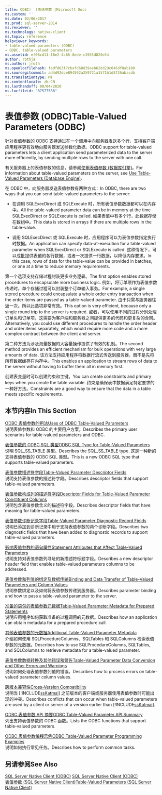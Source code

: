 ```yaml
---
title: ODBC)  (表值参数 |Microsoft Docs
ms.custom: ''
ms.date: 03/06/2017
ms.prod: sql-server-2014
ms.reviewer: ''
ms.technology: native-client
ms.topic: reference
helpviewer_keywords:
- table-valued parameters (ODBC)
- ODBC, table-valued parameters
ms.assetid: ef06cd13-18e2-4c65-8ede-c3955d820e54
author: rothja
ms.author: jroth
ms.openlocfilehash: fedfd63f7cbafd68d39aeb62dd29c046df8ab100
ms.sourcegitcommit: ad4d92dce894592a259721a1571b1d8736abacdb
ms.translationtype: MT
ms.contentlocale: zh-CN
ms.lasthandoff: 08/04/2020
ms.locfileid: "87577588"
---
```

# <a name="table-valued-parameters-odbc"></a><span data-ttu-id="a1682-102">表值参数 (ODBC)</span><span class="sxs-lookup"><span data-stu-id="a1682-102">Table-Valued Parameters (ODBC)</span></span>
  <span data-ttu-id="a1682-103">针对表值参数的 ODBC 支持通过在一个调用中向服务器发送多个行，支持客户端应用程序更有效地向服务器发送参数化数据。</span><span class="sxs-lookup"><span data-stu-id="a1682-103">ODBC support for table-valued parameters lets a client application send parameterized data to the server more efficiently, by sending multiple rows to the server with one call.</span></span>  
  
 <span data-ttu-id="a1682-104">有关服务器上的表值参数的信息，请参阅[使用表值参数 &#40;数据库引擎&#41;](../tables/use-table-valued-parameters-database-engine.md)。</span><span class="sxs-lookup"><span data-stu-id="a1682-104">For information about table-valued parameters on the server, see [Use Table-Valued Parameters &#40;Database Engine&#41;](../tables/use-table-valued-parameters-database-engine.md).</span></span>  
  
 <span data-ttu-id="a1682-105">在 ODBC 中，向服务器发送表值参数有两种方式：</span><span class="sxs-lookup"><span data-stu-id="a1682-105">In ODBC, there are two ways that you can send table-valued parameters to the server:</span></span>  
  
-   <span data-ttu-id="a1682-106">在调用 SQLExecDirect 或 SQLExecute 时，所有表值参数数据都可以在内存中。</span><span class="sxs-lookup"><span data-stu-id="a1682-106">All the table-valued parameter data can be in memory at the time SQLExecDirect or SQLExecute is called.</span></span> <span data-ttu-id="a1682-107">如果表值中有多个行，此数据存储在数组中。</span><span class="sxs-lookup"><span data-stu-id="a1682-107">This data is stored in arrays if there are multiple rows in the table-value.</span></span>  
  
-   <span data-ttu-id="a1682-108">调用 SQLExecDirect 或 SQLExecute 时，应用程序可以为表值参数指定执行时数据。</span><span class="sxs-lookup"><span data-stu-id="a1682-108">An application can specify data-at-execution for a table-valued parameter when SQLExecDirect or SQLExecute is called.</span></span> <span data-ttu-id="a1682-109">这种情况下，可以成批提供表值的各行数据，或者一次提供一行数据，以降低内存要求。</span><span class="sxs-lookup"><span data-stu-id="a1682-109">In this case, rows of data for the table-value can be provided in batches, or one at a time to reduce memory requirements.</span></span>  
  
 <span data-ttu-id="a1682-110">第一个选项支持存储过程封装更多业务逻辑。</span><span class="sxs-lookup"><span data-stu-id="a1682-110">The first option enables stored procedures to encapsulate more business logic.</span></span> <span data-ttu-id="a1682-111">例如，将订单项作为表值参数传递时，单个存储过程可以封装整个订单输入事务。</span><span class="sxs-lookup"><span data-stu-id="a1682-111">For example, a single stored procedure could encapsulate a whole order entry transaction when the order items are passed as a table-valued parameter.</span></span> <span data-ttu-id="a1682-112">由于只需与服务器往返一次，所以此选项非常有效。</span><span class="sxs-lookup"><span data-stu-id="a1682-112">This option is very efficient, because only a single round trip to the server is required.</span></span> <span data-ttu-id="a1682-113">或者，可以使用不同的过程分别处理订单头和订单项，这需要为客户端和服务器之间提供更多的代码和更复杂的合同。</span><span class="sxs-lookup"><span data-stu-id="a1682-113">Alternatively, you could use different procedures to handle the order header and order items separately, which would require more code and a more complex contract between the client and server.</span></span>  
  
 <span data-ttu-id="a1682-114">第二种方法为涉及海量数据的大容量操作提供了有效的机制。</span><span class="sxs-lookup"><span data-stu-id="a1682-114">The second method provides an efficient mechanism for bulk operations with very large amounts of data.</span></span> <span data-ttu-id="a1682-115">该方法支持应用程序将数据行流式传送到服务器，而不是先将所有数据缓存在内存中。</span><span class="sxs-lookup"><span data-stu-id="a1682-115">This enables an application to stream rows of data to the server without having to buffer them all in memory first.</span></span>  
  
 <span data-ttu-id="a1682-116">创建表变量时可以创建约束和主键。</span><span class="sxs-lookup"><span data-stu-id="a1682-116">You can create constraints and primary keys when you create the table variable.</span></span> <span data-ttu-id="a1682-117">约束是确保表中数据满足特定要求的一种好方法。</span><span class="sxs-lookup"><span data-stu-id="a1682-117">Constraints are a good way to ensure that the data in a table meets specific requirements.</span></span>  
  
## <a name="in-this-section"></a><span data-ttu-id="a1682-118">本节内容</span><span class="sxs-lookup"><span data-stu-id="a1682-118">In This Section</span></span>  
 [<span data-ttu-id="a1682-119">ODBC 表值参数的用法</span><span class="sxs-lookup"><span data-stu-id="a1682-119">Uses of ODBC Table-Valued Parameters</span></span>](uses-of-odbc-table-valued-parameters.md)  
 <span data-ttu-id="a1682-120">说明表值参数和 ODBC 的主要用户方案。</span><span class="sxs-lookup"><span data-stu-id="a1682-120">Describes the primary user scenarios for table-valued parameters and ODBC.</span></span>  
  
 [<span data-ttu-id="a1682-121">表值参数的 ODBC SQL 类型</span><span class="sxs-lookup"><span data-stu-id="a1682-121">ODBC SQL Type for Table-Valued Parameters</span></span>](odbc-sql-type-for-table-valued-parameters.md)  
 <span data-ttu-id="a1682-122">说明 SQL_SS_TABLE 类型。</span><span class="sxs-lookup"><span data-stu-id="a1682-122">Describes the SQL_SS_TABLE type.</span></span> <span data-ttu-id="a1682-123">这是一种新的支持表值参数的 ODBC SQL 类型。</span><span class="sxs-lookup"><span data-stu-id="a1682-123">This is a new ODBC SQL type that supports table-valued parameters.</span></span>  
  
 [<span data-ttu-id="a1682-124">表值参数描述符字段</span><span class="sxs-lookup"><span data-stu-id="a1682-124">Table-Valued Parameter Descriptor Fields</span></span>](table-valued-parameter-descriptor-fields.md)  
 <span data-ttu-id="a1682-125">说明支持表值参数的描述符字段。</span><span class="sxs-lookup"><span data-stu-id="a1682-125">Describes descriptor fields that support table-valued parameters.</span></span>  
  
 [<span data-ttu-id="a1682-126">表值参数构成列的描述符字段</span><span class="sxs-lookup"><span data-stu-id="a1682-126">Descriptor Fields for Table-Valued Parameter Constituent Columns</span></span>](descriptor-fields-for-table-valued-parameter-constituent-columns.md)  
 <span data-ttu-id="a1682-127">说明包含表值参数含义的描述符字段。</span><span class="sxs-lookup"><span data-stu-id="a1682-127">Describes descriptor fields that have meaning for table-valued parameters.</span></span>  
  
 [<span data-ttu-id="a1682-128">表值参数诊断记录字段</span><span class="sxs-lookup"><span data-stu-id="a1682-128">Table-Valued Parameter Diagnostic Record Fields</span></span>](table-valued-parameter-diagnostic-record-fields.md)  
 <span data-ttu-id="a1682-129">说明已添加到诊断记录中用于支持表值参数的两个诊断字段。</span><span class="sxs-lookup"><span data-stu-id="a1682-129">Describes two diagnostic fields that have been added to diagnostic records to support table-valued parameters.</span></span>  
  
 [<span data-ttu-id="a1682-130">影响表值参数的语句属性</span><span class="sxs-lookup"><span data-stu-id="a1682-130">Statement Attributes that Affect Table-Valued Parameters</span></span>](statement-attributes-that-affect-table-valued-parameters.md)  
 <span data-ttu-id="a1682-131">说明支持对表值参数列寻址的新描述符标题字段。</span><span class="sxs-lookup"><span data-stu-id="a1682-131">Describes a new descriptor header field that enables table-valued parameters columns to be addressed.</span></span>  
  
 [<span data-ttu-id="a1682-132">表值参数和列值的绑定及数据传输</span><span class="sxs-lookup"><span data-stu-id="a1682-132">Binding and Data Transfer of Table-Valued Parameters and Column Values</span></span>](binding-and-data-transfer-of-table-valued-parameters-and-column-values.md)  
 <span data-ttu-id="a1682-133">说明参数绑定以及如何将表值参数传递到服务器。</span><span class="sxs-lookup"><span data-stu-id="a1682-133">Describes parameter binding and how to pass a table-valued parameter to the server.</span></span>  
  
 [<span data-ttu-id="a1682-134">准备的语句的表值参数元数据</span><span class="sxs-lookup"><span data-stu-id="a1682-134">Table-Valued Parameter Metadata for Prepared Statements</span></span>](table-valued-parameter-metadata-for-prepared-statements.md)  
 <span data-ttu-id="a1682-135">说明应用程序如何获取准备的过程调用的元数据。</span><span class="sxs-lookup"><span data-stu-id="a1682-135">Describes how an application can obtain metadata for a prepared procedure call.</span></span>  
  
 [<span data-ttu-id="a1682-136">其他表值参数的元数据</span><span class="sxs-lookup"><span data-stu-id="a1682-136">Additional Table-Valued Parameter Metadata</span></span>](additional-table-valued-parameter-metadata.md)  
 <span data-ttu-id="a1682-137">介绍如何使用 SQLProcedureColumns、SQLTables 和 SQLColumns 检索表值参数的元数据。</span><span class="sxs-lookup"><span data-stu-id="a1682-137">Describes how to use SQLProcedureColumns, SQLTables, and SQLColumns to retrieve metadata for a table-valued parameter.</span></span>  
  
 [<span data-ttu-id="a1682-138">表值参数数据转换及其他错误和警告</span><span class="sxs-lookup"><span data-stu-id="a1682-138">Table-Valued Parameter Data Conversion and Other Errors and Warnings</span></span>](table-valued-parameter-data-conversion-and-other-errors-and-warnings.md)  
 <span data-ttu-id="a1682-139">说明如何处理表值参数列值的错误。</span><span class="sxs-lookup"><span data-stu-id="a1682-139">Describes how to process errors on table-valued parameter column values.</span></span>  
  
 [<span data-ttu-id="a1682-140">跨版本兼容性</span><span class="sxs-lookup"><span data-stu-id="a1682-140">Cross-Version Compatibility</span></span>](cross-version-compatibility.md)  
 <span data-ttu-id="a1682-141">说明当 [!INCLUDE[ssKatmai](../../includes/sskatmai-md.md)] 之前版本的客户端或服务器使用表值参数时可能出现的冲突。</span><span class="sxs-lookup"><span data-stu-id="a1682-141">Describes conflicts that can occur when table-valued parameters are used by a client or server of a version earlier than [!INCLUDE[ssKatmai](../../includes/sskatmai-md.md)].</span></span>  
  
 [<span data-ttu-id="a1682-142">ODBC 表值参数 API 摘要</span><span class="sxs-lookup"><span data-stu-id="a1682-142">ODBC Table-Valued Parameter API Summary</span></span>](odbc-table-valued-parameter-api-summary.md)  
 <span data-ttu-id="a1682-143">列出支持表值参数的 ODBC 函数。</span><span class="sxs-lookup"><span data-stu-id="a1682-143">Lists the ODBC functions that support table-valued parameters.</span></span>  
  
 [<span data-ttu-id="a1682-144">ODBC 表值参数编程示例</span><span class="sxs-lookup"><span data-stu-id="a1682-144">ODBC Table-Valued Parameter Programming Examples</span></span>](../../database-engine/dev-guide/odbc-table-valued-parameter-programming-examples.md)  
 <span data-ttu-id="a1682-145">说明如何执行常见任务。</span><span class="sxs-lookup"><span data-stu-id="a1682-145">Describes how to perform common tasks.</span></span>  
  
## <a name="see-also"></a><span data-ttu-id="a1682-146">另请参阅</span><span class="sxs-lookup"><span data-stu-id="a1682-146">See Also</span></span>  
 <span data-ttu-id="a1682-147">[SQL Server Native Client &#40;ODBC&#41;](../native-client/odbc/sql-server-native-client-odbc.md) </span><span class="sxs-lookup"><span data-stu-id="a1682-147">[SQL Server Native Client &#40;ODBC&#41;](../native-client/odbc/sql-server-native-client-odbc.md) </span></span>  
 [<span data-ttu-id="a1682-148">表值参数 &#40;SQL Server Native Client&#41;</span><span class="sxs-lookup"><span data-stu-id="a1682-148">Table-Valued Parameters &#40;SQL Server Native Client&#41;</span></span>](../native-client/features/table-valued-parameters-sql-server-native-client.md)  
  
  
